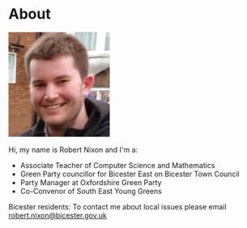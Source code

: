 # About

![Robert Nixon](/images/robertprofile.jpg)

Hi, my name is Robert Nixon and I'm a:
- Associate Teacher of Computer Science and Mathematics
- Green Party councillor for Bicester East on Bicester Town Council
- Party Manager at Oxfordshire Green Party
- Co-Convenor of South East Young Greens

<!--and occasionally:
- Write a [blog](/blog/).
- Make educational Computer Science [videos](https://computingtutor.net).-->

Bicester residents: To contact me about local issues please email [robert.nixon@bicester.gov.uk](mailto:robert.nixon@bicester.gov.uk) 
